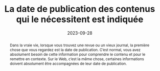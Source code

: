---
N: '6'
Rubrique: Contenus
title: La date de publication des contenus qui le nécessitent est indiquée 
detail: La date de publication des contenus qui le nécessitent est indiquée 
abstract: Dans la vraie vie, lorsque vous trouvez une revue ou un vieux journal, la première chose que vous regardez est la date de publication. C’est normal, vous avez absolument besoin de cette information pour comprendre le contenu et pour le remettre en contexte. Sur le Web, c’est la même chose, certaines informations doivent absolument être accompagnées de leur date de publication.
categories: [" Contenus"]
agrege: O4006-E005
opquast: '4 006'
indiceebook: '005'
description: "Règle n° 005"
weight:  005
actif: '1'
layout: rules
date: 2023-09-28
tags: []
objectif: [
    "Permettre à l’utilisateur de remettre l’information en contexte.",
    "Renforcer la confiance dans les informations et faciliter les citations."
    ]
Meo: ["Associer à chaque contenu qui le nécessite (article, actualité, produit, etc.) sa date de publication affichée."]
Controle: "Vérifier que les contenus qui le nécessitent sont tous associés à une date de publication affichée."
Source: ["Opquast"]
Referential: [""]
Steps: ["Conception"]
---